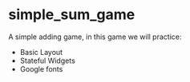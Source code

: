 # simple_sum_game

A simple adding game, in this game we will practice:

- Basic Layout
- Stateful Widgets
- Google fonts